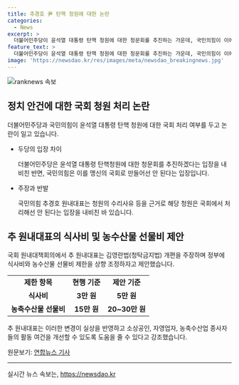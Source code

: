 ```yaml
---
title: 추경호 尹 탄핵 청원에 대한 논란
categories:
  - News
excerpt: >
  더불어민주당이 윤석열 대통령 탄핵 청원에 대한 청문회를 추진하는 가운데, 국민의힘이 이에 반발하고 있다. 국민의힘 추경호 원내대표는 민주당의 탄핵 의도를 비판하며, 윤 대통령 탄핵 청원을 한 사람을 전과 5범이라고 지적하고 있다. 또한, 김영란법 개편을 주장하여 식사비를 5만 원, 농축수산물 선물비를 20~30만 원 수준으로 늘리자고 제안하고 있다.
feature_text: >
  더불어민주당이 윤석열 대통령 탄핵 청원에 대한 청문회를 추진하는 가운데, 국민의힘이 이에 반발하고 있다. 국민의힘 추경호 원내대표는 민주당의 탄핵 의도를 비판하며, 윤 대통령 탄핵 청원을 한 사람을 전과 5범이라고 지적하고 있다. 또한, 김영란법 개편을 주장하여 식사비를 5만 원, 농축수산물 선물비를 20~30만 원 수준으로 늘리자고 제안하고 있다.
image: 'https://newsdao.kr/res/images/meta/newsdao_breakingnews.jpg'
---
```


<p><img src="https://newsdao.kr/res/images/meta/newsdao_breakingnews.jpg" alt="ranknews 속보" /></p>

<h2 data-ke-size="size26">정치 안건에 대한 국회 청원 처리 논란</h2>

<p data-ke-size="size16">더불어민주당과 국민의힘이 윤석열 대통령 탄핵 청원에 대한 국회 처리 여부를 두고 논란이 일고 있습니다.</p>

<ul>
  <li>두당의 입장 차이</li>
  <p data-ke-size="size16">더불어민주당은 윤석열 대통령 탄핵청원에 대한 청문회를 추진하겠다는 입장을 내비친 반면, 국민의힘은 이를 맹신의 국회로 만들어선 안 된다는 입장입니다.</p>
  <li>주장과 반발</li>
  <p data-ke-size="size16">국민의힘 추경호 원내대표는 청원의 수리사유 등을 근거로 해당 청원은 국회에서 처리해선 안 된다는 입장을 내비친 바 있습니다.</p>
</ul>

<h2 data-ke-size="size26">추 원내대표의 식사비 및 농수산물 선물비 제안</h2>

<p data-ke-size="size16">국회 원내대책회의에서 추 원내대표는 김영란법(청탁금지법) 개편을 주장하며 정부에 식사비와 농수산물 선물비 제한을 상향 조정하자고 제안했습니다.</p>

<table>
  <tr>
    <td style="text-align: center; height: 17px;"><b>제한 항목</b></td>
    <td style="text-align: center; height: 17px;"><b>현행 기준</b></td>
    <td style="text-align: center; height: 17px;"><b>제안 기준</b></td>
  </tr>
  <tr>
    <td style="text-align: center; height: 17px;"><b>식사비</b></td>
    <td style="text-align: center; height: 17px;"><b>3만 원</b></td>
    <td style="text-align: center; height: 17px;"><b>5만 원</b></td>
  </tr>
  <tr>
    <td style="text-align: center; height: 17px;"><b>농축수산물 선물비</b></td>
    <td style="text-align: center; height: 17px;"><b>15만 원</b></td>
    <td style="text-align: center; height: 17px;"><b>20~30만 원</b></td>
  </tr>
</table>

<p data-ke-size="size16">추 원내대표는 이러한 변경이 실상을 반영하고 소상공인, 자영업자, 농축수산업 종사자들의 활동 여건을 개선할 수 있도록 도움을 줄 수 있다고 강조했습니다.</p>

<p data-ke-size="size16">원문보기: <a href="https://www.yna.co.kr/view/AKR20220509059551001">연합뉴스 기사</a></p>

<hr>
실시간 뉴스 속보는, <a href="https://newsdao.kr" rel="dofollow">https://newsdao.kr</a>


